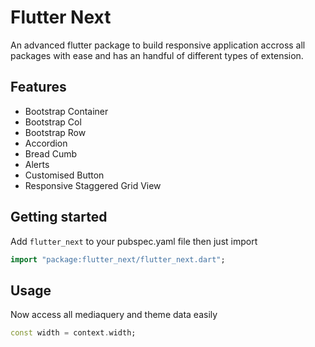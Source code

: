 # Flutter Next

An advanced flutter package to build responsive application accross all packages with ease and has an handful of different types of extension.

## Features

- Bootstrap Container
- Bootstrap Col
- Bootstrap Row
- Accordion
- Bread Cumb
- Alerts
- Customised Button
- Responsive Staggered Grid View

## Getting started

Add `flutter_next` to your pubspec.yaml file
then just import

```dart
import "package:flutter_next/flutter_next.dart";
```

## Usage

Now access all mediaquery and theme data easily

```dart
const width = context.width;
```
